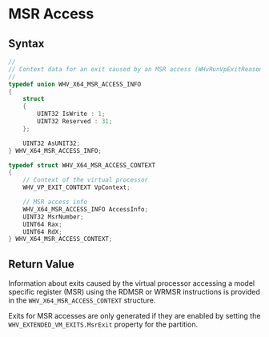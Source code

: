 # MSR Access
## Syntax
```C
//
// Context data for an exit caused by an MSR access (WHvRunVpExitReasonX64MSRAccess)
//
typedef union WHV_X64_MSR_ACCESS_INFO
{
    struct
    {
        UINT32 IsWrite : 1;
        UINT32 Reserved : 31;
    };

    UINT32 AsUNIT32;
} WHV_X64_MSR_ACCESS_INFO;

typedef struct WHV_X64_MSR_ACCESS_CONTEXT
{
    // Context of the virtual processor
    WHV_VP_EXIT_CONTEXT VpContext;

    // MSR access info
    WHV_X64_MSR_ACCESS_INFO AccessInfo;
    UINT32 MsrNumber;
    UINT64 Rax;
    UINT64 RdX;
} WHV_X64_MSR_ACCESS_CONTEXT;
```

## Return Value

Information about exits caused by the virtual processor accessing a model specific register (MSR) using the RDMSR or WRMSR instructions is provided in the `WHV_X64_MSR_ACCESS_CONTEXT` structure. 

Exits for MSR accesses are only generated if they are enabled by setting the `WHV_EXTENDED_VM_EXITS.MsrExit` property for the partition. 